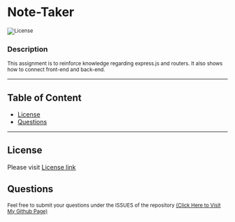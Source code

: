 
# Note-Taker 

<sub>![License](https://img.shields.io/badge/License-MIT-blue.svg)</sub>

### Description

<sub>This assignment is to reinforce knowledge regarding express.js and routers. It also shows how to connect front-end and back-end. </sub>
___
## Table of Content
* [License](#license)
* [Questions](#questions)
___

## License

Please visit [License link](https://choosealicense.com/licenses/mit/)

## Questions
<sub>Feel free to submit your questions under the ISSUES of the repository [(Click Here to Visit My Github Page)](https://github.com/jabezli)</sub>
